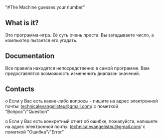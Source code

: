 "#The Machine guesses your number" 

What is it?
-----------
Это программа-игра. 
Её суть очень проста: Вы загадываете число, а компьютер пытается его угадать.

Documentation
-------------
Все правила находятся непосредственно в самой программе.
Вам предоставлятся возможность измененить диапазон значений.

Contacts
--------
o Если у Вас есть какие-либо вопросы - 
   пишите на адрес электронной почты: technicalevangelisteu@gmail.com/
   с пометкой "Вопрос"/"Question"
 
o Если у Вас есть конкретный отчет об ошибке, пожалуйста, 
   напишете на адрес электронной почты: technicalevangelisteu@gmail.com/
   с пометкой "Ошибка"/"Error"
